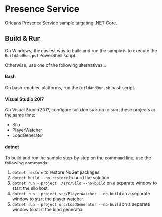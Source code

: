 # Presence Service

Orleans Presence Service sample targeting .NET Core.

## Build & Run

On Windows, the easiest way to build and run the sample is to execute the `BuildAndRun.ps1` PowerShell script.

Otherwise, use one of the following alternatives...

#### Bash

On bash-enabled platforms, run the `BuildAndRun.sh` bash script.

#### Visual Studio 2017

On Visual Studio 2017, configure solution startup to start these projects at the same time:

* Silo
* PlayerWatcher
* LoadGenerator

#### dotnet

To build and run the sample step-by-step on the command line, use the following commands:

1. `dotnet restore` to restore NuGet packages.
2. `dotnet build --no-restore` to build the solution.
3. `dotnet run --project ./src/Silo --no-build` on a separate window to start the silo host.
4. `dotnet run --project src/PlayerWatcher --no-build` on a separate window to start the player watcher.
5. `dotnet run --project src/LoadGenerator --no-build` on a separate window to start the load generator.
